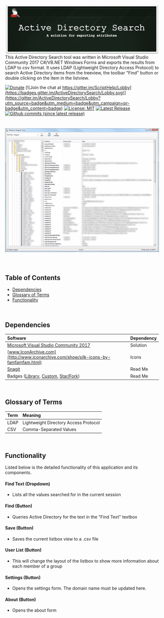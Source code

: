 <img align="left" src="Images/header.png">

This Active Directory Search tool was written in Microsoft Visual Studio Community 2017 C#/VB.NET Windows Forms and exports the results from LDAP to csv format. It uses LDAP (Lightweight Directory Access Protocol) to search Active Directory items from the treeview, the toolbar "Find" button or double clicking on the item in the listview.

[![Donate](https://img.shields.io/badge/Donate-PayPal-green.svg)](https://www.paypal.me/AnthonyDuguid/1.00)
[![Join the chat at https://gitter.im/ScriptHelp/Lobby](https://badges.gitter.im/ActiveDirectorySearch/Lobby.svg)](https://gitter.im/ActiveDirectorySearch/Lobby?utm_source=badge&utm_medium=badge&utm_campaign=pr-badge&utm_content=badge)
[![License: MIT](https://img.shields.io/badge/License-MIT-yellow.svg)](LICENSE "MIT License Copyright © Anthony Duguid")
[![Latest Release](https://img.shields.io/github/release/Visual-Studio-projects/Active-Directory-Search.svg?label=latest%20release)](https://github.com/Visual-Studio-projects/Active-Directory-Search/releases)
[![Github commits (since latest release)](https://img.shields.io/github/commits-since/Visual-Studio-projects/Active-Directory-Search/latest.svg)](https://github.com/Visual-Studio-projects/Active-Directory-Search)

<!---
[![star this repo](http://githubbadges.com/star.svg?user=Visual-Studio-projects&repo=Active-Directory-Search&style=flat&color=fff&background=007ec6)](http://github.com/Visual-Studio-projects/Active-Directory-Search)
[![fork this repo](http://githubbadges.com/fork.svg?user=Visual-Studio-projects&repo=Active-Directory-Search&style=flat&color=fff&background=007ec6)](http://github.com/Visual-Studio-projects/Active-Directory-Search/fork)
[![contributions welcome](https://img.shields.io/badge/contributions-welcome-brightgreen.svg?style=flat)](https://github.com/Visual-Studio-projects/Active-Directory-Search/issues)
--->

<h1 align="center">
  <img src="Images/main_form2.png" alt="MyApp" />
</h1>

<br>

## Table of Contents
- <a href="#dependencies">Dependencies</a>
- <a href="#glossary-of-terms">Glossary of Terms</a>
- <a href="#functionality">Functionality</a>

<br>

<a id="user-content-dependencies" class="anchor" href="#dependencies" aria-hidden="true"> </a>
## Dependencies
|Software                        |Dependency                 |
|:-------------------------------|:--------------------------|
|[Microsoft Visual Studio Community 2017](https://www.visualstudio.com/vs/whatsnew/)|Solution|
|[www.IconArchive.com](http://www.iconarchive.com/show/silk-icons-by-famfamfam.html)|Icons|
|[Snagit](http://discover.techsmith.com/snagit-non-brand-desktop/?gclid=CNzQiOTO09UCFVoFKgod9EIB3g)|Read Me|
|Badges ([Library](https://shields.io/), [Custom](https://rozaxe.github.io/factory/), [Star/Fork](http://githubbadges.com))|Read Me|

<br>

<a id="user-content-glossary-of-terms" class="anchor" href="#glossary-of-terms" aria-hidden="true"> </a>
## Glossary of Terms
| Term                      | Meaning                                                                                  |
|:--------------------------|:-----------------------------------------------------------------------------------------|
|LDAP |Lightweight Directory Access Protocol|
|CSV |Comma-Separated Values|

<br>

<a id="user-content-functionality" class="anchor" href="#functionality" aria-hidden="true"> </a>
## Functionality
Listed below is the detailed functionality of this application and its components.  

####	Find Text (Dropdown)
* Lists all the values searched for in the current session

####	Find (Button)
* Queries Active Directory for the text in the "Find Text" textbox

#### Save (Button)
* Saves the current listbox view to a .csv file

####	User List (Button)
* This will change the layout of the listbox to show more information about each member of a group

####	Settings (Button)
* Opens the settings form. The domain name must be updated here.

####	About (Button)
* Opens the about form
